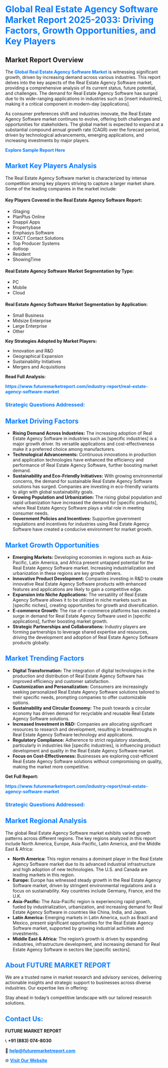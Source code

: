 <h1 style="color: #007BFF;">Global Real Estate Agency Software Market Report 2025-2033: Driving Factors, Growth Opportunities, and Key Players</h1>

<section id="overview">
<h2>Market Report Overview</h2>
<p>The <a href="https://www.futuremarketreport.com/industry-report/real-estate-agency-software-market" style="color: #007BFF; text-decoration: none;"><strong>Global Real Estate Agency Software Market</strong></a> is witnessing significant growth, driven by increasing demand across various industries. This report delves into the key aspects of the Real Estate Agency Software market, providing a comprehensive analysis of its current status, future potential, and challenges. The demand for Real Estate Agency Software has surged due to its wide-ranging applications in industries such as [insert industries], making it a critical component in modern-day [applications].</p>
<p>As consumer preferences shift and industries innovate, the Real Estate Agency Software market continues to evolve, offering both challenges and opportunities for stakeholders. The global market is expected to expand at a substantial compound annual growth rate (CAGR) over the forecast period, driven by technological advancements, emerging applications, and increasing investments by major players.</p>
</section>

<section id="overview">
<p><a href="https://www.futuremarketreport.com/request-sample/reportId=100859" style="color: #007BFF; text-decoration: none;"><strong>Explore Sample Report Here</strong></a></p>
</section>

<section id="key-players">
<h2 style="color: #007BFF;">Market Key Players Analysis</h2>
<p>The Real Estate Agency Software market is characterized by intense competition among key players striving to capture a larger market share. Some of the leading companies in the market include:</p>
<h4>Key Players Covered in the Real Estate Agency Software Report:</h4>
<ul><li>iStaging</li><li>PlanPlus Online</li><li>Snappii Apps</li><li>Propertybase</li><li>Emphasys Software</li><li>IXACT Contact Solutions</li><li>Top Producer Systems</li><li>dotloop</li><li>Resident</li><li>ShowingTime</li></ul>
<h4>Real Estate Agency Software Market Segmentation by Type:</h4>
<ul><li>PC</li><li>Mobile</li><li>Cloud</li></ul>

<h4>Real Estate Agency Software Market Segmentation by Application:</h4>
<ul><li>Small Business</li><li>Midsize Enterprise</li><li>Large Enterprise</li><li>Other</li></ul>
<p><strong>Key Strategies Adopted by Market Players:</strong></p>
<ul>
<li>Innovation and R&D</li>
<li>Geographical Expansion</li>
<li>Sustainability Initiatives</li>
<li>Mergers and Acquisitions</li>
</ul>
</section>

<section>
<p><strong>Read Full Analysis: </strong></p><a href="https://www.futuremarketreport.com/industry-report/real-estate-agency-software-market" style="color: #007BFF; text-decoration: none;"><strong>https://www.futuremarketreport.com/industry-report/real-estate-agency-software-market</strong></a>
<h3 style="color: #007BFF;">Strategic Questions Addressed:</h3>
</section>

<section id="driving-factors">
<h2 style="color: #007BFF;">Market Driving Factors</h2>
<ul>
<li><strong>Rising Demand Across Industries:</strong> The increasing adoption of Real Estate Agency Software in industries such as [specific industries] is a major growth driver. Its versatile applications and cost-effectiveness make it a preferred choice among manufacturers.</li>
<li><strong>Technological Advancements:</strong> Continuous innovations in production and application technologies have enhanced the efficiency and performance of Real Estate Agency Software, further boosting market demand.</li>
<li><strong>Sustainability and Eco-Friendly Initiatives:</strong> With growing environmental concerns, the demand for sustainable Real Estate Agency Software solutions has surged. Companies are investing in eco-friendly variants to align with global sustainability goals.</li>
<li><strong>Growing Population and Urbanization:</strong> The rising global population and rapid urbanization have increased the demand for [specific products], where Real Estate Agency Software plays a vital role in meeting consumer needs.</li>
<li><strong>Government Policies and Incentives:</strong> Supportive government regulations and incentives for industries using Real Estate Agency Software have created a conducive environment for market growth.</li>
</ul>
</section>

<section id="growth-opportunities">
<h2 style="color: #007BFF;">Market Growth Opportunities</h2>
<ul>
<li><strong>Emerging Markets:</strong> Developing economies in regions such as Asia-Pacific, Latin America, and Africa present untapped potential for the Real Estate Agency Software market. Increasing industrialization and urbanization in these regions are key growth drivers.</li>
<li><strong>Innovative Product Development:</strong> Companies investing in R&D to create innovative Real Estate Agency Software products with enhanced features and applications are likely to gain a competitive edge.</li>
<li><strong>Expansion into Niche Applications:</strong> The versatility of Real Estate Agency Software allows it to be utilized in niche markets such as [specific niches], creating opportunities for growth and diversification.</li>
<li><strong>E-commerce Growth:</strong> The rise of e-commerce platforms has created a surge in demand for Real Estate Agency Software used in [specific applications], further boosting market growth.</li>
<li><strong>Strategic Partnerships and Collaborations:</strong> Industry players are forming partnerships to leverage shared expertise and resources, driving the development and adoption of Real Estate Agency Software products globally.</li>
</ul>
</section>

<section id="trending-factors">
<h2 style="color: #007BFF;">Market Trending Factors</h2>
<ul>
<li><strong>Digital Transformation:</strong> The integration of digital technologies in the production and distribution of Real Estate Agency Software has improved efficiency and customer satisfaction.</li>
<li><strong>Customization and Personalization:</strong> Consumers are increasingly seeking personalized Real Estate Agency Software solutions tailored to their specific needs, prompting companies to offer customizable options.</li>
<li><strong>Sustainability and Circular Economy:</strong> The push towards a circular economy has driven demand for recyclable and reusable Real Estate Agency Software solutions.</li>
<li><strong>Increased Investment in R&D:</strong> Companies are allocating significant resources to research and development, resulting in breakthroughs in Real Estate Agency Software technology and applications.</li>
<li><strong>Regulatory Compliance:</strong> Adherence to strict regulatory standards, particularly in industries like [specific industries], is influencing product development and quality in the Real Estate Agency Software market.</li>
<li><strong>Focus on Cost-Effectiveness:</strong> Businesses are exploring cost-efficient Real Estate Agency Software solutions without compromising on quality, making the market more competitive.</li>
</ul>
</section>

<section>
<p><strong>Get Full Report: </strong></p><a href="https://www.futuremarketreport.com/industry-report/real-estate-agency-software-market" style="color: #007BFF; text-decoration: none;"><strong>https://www.futuremarketreport.com/industry-report/real-estate-agency-software-market</strong></a>
<h3 style="color: #007BFF;">Strategic Questions Addressed:</h3>
</section>


<section id="regional-analysis">
<h2 style="color: #007BFF;">Market Regional Analysis</h2>
<p>The global Real Estate Agency Software market exhibits varied growth patterns across different regions. The key regions analyzed in this report include North America, Europe, Asia-Pacific, Latin America, and the Middle East & Africa:</p>
<ul>
<li><strong>North America:</strong> This region remains a dominant player in the Real Estate Agency Software market due to its advanced industrial infrastructure and high adoption of new technologies. The U.S. and Canada are leading markets in this region.</li>
<li><strong>Europe:</strong> Europe has witnessed steady growth in the Real Estate Agency Software market, driven by stringent environmental regulations and a focus on sustainability. Key countries include Germany, France, and the U.K.</li>
<li><strong>Asia-Pacific:</strong> The Asia-Pacific region is experiencing rapid growth, fueled by industrialization, urbanization, and increasing demand for Real Estate Agency Software in countries like China, India, and Japan.</li>
<li><strong>Latin America:</strong> Emerging markets in Latin America, such as Brazil and Mexico, present significant opportunities for the Real Estate Agency Software market, supported by growing industrial activities and investments.</li>
<li><strong>Middle East & Africa:</strong> The region’s growth is driven by expanding industries, infrastructure development, and increasing demand for Real Estate Agency Software in sectors like [specific sectors].</li>
</ul>
</section>

<footer>
<h2 style="color: #007BFF;">About FUTURE MARKET REPORT</h2>
<p>We are a trusted name in market research and advisory services, delivering actionable insights and strategic support to businesses across diverse industries. Our expertise lies in offering:</p>

<p>Stay ahead in today’s competitive landscape with our tailored research solutions.</p>

<h2 style="color: #007BFF;">Contact Us:</h2>
<p><strong>FUTURE MARKET REPORT</strong></p>
<p>📞 <strong>+91 (883) 074-8030</strong></p>
<p>📧 <strong><a href="mailto:help@futuremarketreport.com" style="color: #007BFF;">help@futuremarketreport.com</a></strong></p>
<p>🌐 <strong><a href="https://www.futuremarketreport.com/" style="color: #007BFF;">Visit Our Website</a></strong></p>
</footer>